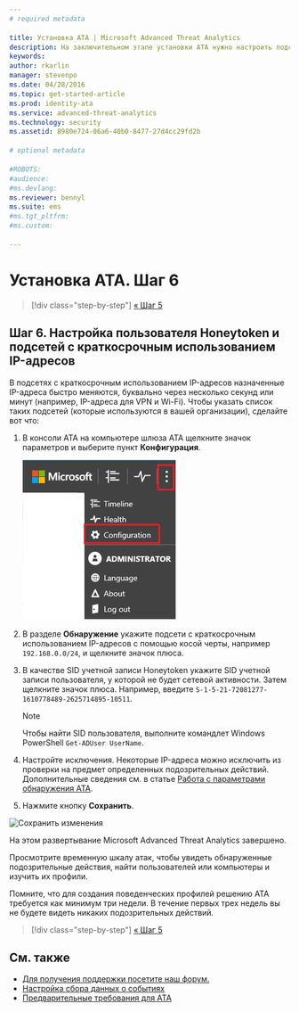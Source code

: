 ```yaml
---
# required metadata

title: Установка ATA | Microsoft Advanced Threat Analytics
description: На заключительном этапе установки ATA нужно настроить подсети с краткосрочным использованием IP-адресов и пользователя Honeytoken.
keywords:
author: rkarlin
manager: stevenpo
ms.date: 04/28/2016
ms.topic: get-started-article
ms.prod: identity-ata
ms.service: advanced-threat-analytics
ms.technology: security
ms.assetid: 8980e724-06a6-40b0-8477-27d4cc29fd2b

# optional metadata

#ROBOTS:
#audience:
#ms.devlang:
ms.reviewer: bennyl
ms.suite: ems
#ms.tgt_pltfrm:
#ms.custom:

---
```


# Установка ATA. Шаг 6

>[!div class="step-by-step"]
[« Шаг 5](install-ata-step5.md)

## Шаг 6. Настройка пользователя Honeytoken и подсетей с краткосрочным использованием IP-адресов
В подсетях с краткосрочным использованием IP-адресов назначенные IP-адреса быстро меняются, буквально через несколько секунд или минут (например, IP-адреса для VPN и Wi-Fi). Чтобы указать список таких подсетей (которые используются в вашей организации), сделайте вот что:

1.  В консоли ATA на компьютере шлюза ATA щелкните значок параметров и выберите пункт **Конфигурация**.

    ![Параметры конфигурации ATA](media/ATA-config-icon.JPG)

2.  В разделе **Обнаружение** укажите подсети с краткосрочным использованием IP-адресов с помощью косой черты, например `192.168.0.0/24`, и щелкните значок плюса.

3.  В качестве SID учетной записи Honeytoken укажите SID учетной записи пользователя, у которой не будет сетевой активности. Затем щелкните значок плюса. Например, введите `S-1-5-21-72081277-1610778489-2625714895-10511`.

    > [!NOTE]
    > Чтобы найти SID пользователя, выполните командлет Windows PowerShell `Get-ADUser UserName`.

4.  Настройте исключения. Некоторые IP-адреса можно исключить из проверки на предмет определенных подозрительных действий. Дополнительные сведения см. в статье [Работа с параметрами обнаружения ATA](working-with-detection-settings.md).

5.  Нажмите кнопку **Сохранить**.

![Сохранить изменения](media/ATA-VPN-Subnets.JPG)

На этом развертывание Microsoft Advanced Threat Analytics завершено.

Просмотрите временную шкалу атак, чтобы увидеть обнаруженные подозрительные действия, найти пользователей или компьютеры и изучить их профили.

Помните, что для создания поведенческих профилей решению ATA требуется как минимум три недели. В течение первых трех недель вы не будете видеть никаких подозрительных действий.


>[!div class="step-by-step"]
[« Шаг 5](install-ata-step5.md)


## См. также

- [Для получения поддержки посетите наш форум.](https://social.technet.microsoft.com/Forums/security/en-US/home?forum=mata)
- [Настройка сбора данных о событиях](/advanced-threat-analytics/plandesign/configure-event-collection)
- [Предварительные требования для ATA](/advanced-threat-analytics/plandesign/ata-prerequisites)


<!--HONumber=Apr16_HO2-->


